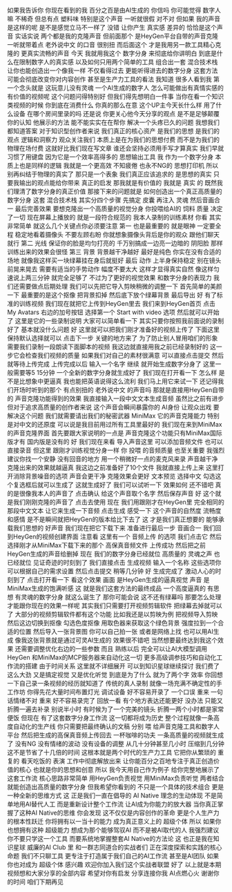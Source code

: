 如果我告诉你
你现在看到的我
百分之百是由AI生成的
你信吗
你可能觉得
数字人嘛
不稀奇
但总有点
塑料味
特别是这个声音
一听就很假
对不对
但如果
我的声音是这样的呢
是不是感觉立马不一样了
没错
让你产生
真实感
差异的
恰恰是这个声音
实话实说
两个都是我的克隆声音
但前面那个
是HeyGen平台自带的声音克隆
一听就带着点
老外说中文
的口音
很别扭
而后面这个
才是我用另一款工具精心克隆的
更真实流畅的声音
今天
我就用我这个
数字分身
来彻底给你讲明白
到底是什么在限制数字人的真实感
以及如何只用两个简单的工具
组合出一套
混合技术栈
让你也能创造出一个像我一样
不仅看得过去
更能听得进去的数字分身
这套方法
可能会彻底改变你对内容创作
甚至是生产力工具的看法
我知道
很多人看到我
第一个念头就是
这玩意儿没有灵魂
一个AI生成的数字人
怎么可能做出有真情实感的
有价值的视频呢
这个问题问得特别好
但我们得先想明白一件事
当你在看一个知识类视频的时候
你到底在消费什么
你真的那么在意
这个UP主今天长什么样
用了什么设备
在哪个房间里录的吗
还是说
你更关心他今天分享的观点
是不是足够颠覆你的认知
他展示的方法
能不能实实在在帮你
解决一个头疼已久的问题
我想我们都知道答案
对于知识型创作者来说
我们真正的核心资产
是我们的思想
是我们的观点
逻辑和洞察力
观众关注我们
本质上是在为我们的思想付费
而不是为我们的物理在场付费
这就好比我们现在写文章
谁还会坚持必须用手写才算真实
我们早就习惯了用键盘
因为它是一个效率高得多的
思想输出工具
我
作为一个数字分身
本质上也是同样的逻辑
我就是一个更高效
不知疲倦
也永不NG的
思想打印机
所以
别再纠结于物理的真实了
那只是一个表象
我们真正应该追求的
是思想的真实
只要我输出的观点能给你带来
真正的启发
那我就是有价值的
我就是
真实
的
既然我们理清了数字分身的真正价值
那接下来的问题就是
如何创造出一个真正高质量的数字分身
这套
混合技术栈
其实分四个步骤
先搞定
皮囊
再注入
灵魂
然后音画合一
最后完善效果
要想克隆出一个高质量的视觉分身
你投喂给AI的
饲料
质量
决定了一切
现在屏幕上播放的
就是一段符合规范的
我本人录制的训练素材
你看
其实非常简单
就这么几个关键点你必须要注意
第一
也是最重要的
就是眼神
一定要全程
稳定地看着摄像头
不要左顾右盼
你就想象摄像头背后是你的观众
跟他们聊天就行
第二
光线
保证你的脸是均匀打亮的
千万别搞成一边亮一边暗的
阴阳脸
那样训练出来的效果会很怪
第三
背景
背景越干净越好
最好是纯色
你实在没有合适的场地
就像我这样买一块绿幕挂在身后就挺好
最后
动作
上半身保持稳定
别在镜头前晃来晃去
需要有适当的手势动作
幅度不要太大
这样才显得真实自然
像这样匀速说上两三分钟
就完全足够了
不过为了更好的视觉效果
和数字分身的表现力
我们还需要做点后期处理
我们可以先把它导入剪映稍微的调整一下
首先简单的美颜一下
最重要的是这个抠像
把背景扣掉
然后底下放个绿幕背景
最后导出
好
有了标准的训练视频
我们现在就把它上传到HeyGen里去
我们来到HeyGen首页
点击
My
Avatars
右边的加号按钮
选择第一个
Start
with
video
选项
然后就可以开始了
这里是它的一些录制说明
大家可以简单看一下
其实只要你按照我前面说的录制好了
基本就没什么问题
好
这里就可以把我们刚才准备好的视频上传了
下面这里保持默认选择就可以
点击下一步
关键的地方来了
为了防止别人冒用咱们的形象
需要我们录制一段朗读下面脚本的视频
我这边就直接用我之前已经录制好的
这一步它会检查我们视频的质量
如果我们对自己的素材很满意
可以直接点击提交
然后就等待上传完成
上传完成以后
输入一个名字
继续
就开始生成数字分身了
这里一般需要等5
15分钟
一个全新的数字分身就生成好了
我们现在打开看一下
怎么样
是不是比想象中更逼真
我也能把英语说得这么流利
我们马上用它来试一下
还记得我们开场时听到的那个
有点别扭的
老外说中文
的声音吗
那就是直接用HeyGen自带的
声音克隆功能得到的效果
我直接输入一段中文文本生成音频
虽然比之前有进步
但对于追求高质量的创作者来说
这个声音会瞬间暴露你的
AI身份
让观众出戏
要解决这个问题
我们就需要请出我们的秘密武器
MiniMax
它的声音克隆能力
特别是对中文的还原度
可以说是我目前用过所有工具里最好的
我们现在来到MiniMax的声音克隆界面
首先要跟大家说明的一点是
声音克隆这个功能只有MiniMax国际版才有
国内版是没有的
好
我们现在来看
导入声音这里
可以添加音频文件
也可以直接录音
但这里
跟刚才训练视觉分身一样
你
投喂
的音频质量
也至关重要
我强烈建议你找一个安静
没有回音的地方
用一个稍微好一点的麦克风来录
声音越干净
克隆出来的效果就越逼真
我这边之前准备好了10个文件
我就直接上传上来
这里打开消除背景噪音的选项
声音会更干净
克隆效果会更好
文本预览
选择中文
勾选这个复选框后就可以生成了
这就生成好了
我们可以试听一下
效果如何
还不错吧
真的是很像我本人的声音了
点击确认
给这个声音取个名字
然后保存声音
好
这个就是我们刚刚克隆的声音了
点击去使用
现在
我们用跟刚才在HeyGen里
完全相同的那段中文文本
让它来生成一下音频
点击生成
感受一下
这个声音的自然度
流畅度和感情
是不是瞬间就把HeyGen的版本给比下去了
这
才是我们真正想要的
能够承载我们思想的
好声音
我们现在把它下载下来
准备进行最后一步
音画合一
我们回到HeyGen的视频创建界面
注意看
这里有一个
音频上传
的选项
我们点击它
然后选择刚才从MiniMax下载下来的那个
高保真音频文件
上传成功
然后把之前HeyGen生成的声音给删掉
现在
我们的数字分身已经就位
高质量的
灵魂之声
也已经就位
见证奇迹的时刻到了
我们直接点击
生成视频
输入一个名称
这些选项你可以根据自己的需求设置
然后点击提交
稍等几分钟
好
生成完成了
激动人心的时刻到了
点击打开看一下
看这个效果
画面
是HeyGen生成的逼真视觉
声音
是MiniMax生成的饱满听感
这
就是我们这套方法的最终成品
一个高度逼真的
有思想
有灵魂的数字分身
就这么诞生了
那你可能会说
这不还有绿幕吗
那要怎么处理才能跟你现在的效果一样呢
其实我们只需要打开视频剪辑软件
把绿幕去掉就可以了
大部分的视频剪辑软件都有这个功能
比如我还是以剪映为例
把视频导入剪映
然后这边切换到抠像
勾选色度抠像
用取色器来获取这个绿色背景
强度拉到一个合适的位置
然后导入一张背景图
你可以自己拍一张
或者是网络上找
也可以用AI生成
像我这张背景就是通过可灵AI生成的
效果很不错吧
当然想要最终达到我这个效果
还需要调整优化右边的一些参数
而且
熟练以后
完全可以让AI大模型调用HeyGen
和MiniMax的MCP服务器来自动化这一切
更多高级调参技巧和自动化工作流的搭建
由于时间关系
这里就不详细展开
可以到知识星球继续探讨
我们费了这么大劲
又是搞定视觉
又是优化听觉
到底是为了什么
就为了两个字
效率
你回想一下自己录一条视频的经历就知道了
传统的真人录制
就像一场充满不确定性的手工作坊
你得先花大量时间布置灯光
调试设备
好不容易开录了
一个口误
重来
一句话情绪不对
重来
好不容易录完了
回放一看
有个地方表达还能更好
没办法
只能又折腾一遍去补录
别说半小时
有时候为了一个完美的镜头
折腾一两个小时都是家常便饭
但现在
有了这套数字分身工作流
这一切都将成为历史
整个过程就像一条高度自动化的生产线
你只需要把最终确认的文稿
分别
喂
给声音克隆工具和数字人平台
然后把生成的高保真音频上传回去
一杯咖啡的功夫
一条高质量的视频就生成了
没有NG
没有情绪的波动
没有设备的调整
从几十分钟甚至几小时
压缩到几分钟
这不是节省了十几倍的时间
这根本就是两个时代的生产力工具
它把你从繁琐的
重复的
看天吃饭的
表演
工作中彻底解放出来
让你能百分之百地专注于真正创造价值的核心
也就是你的思想和创意
所以
我今天用自己作为例子
给你完整地展示了这套工作流
核心思路非常简单
用HeyGen负责视觉
用MiniMax负责听觉
两者结合就能创造出高质量的数字分身
但我希望你看到的
不只是一个具体的技术组合
更是一种全新的思维方式
这
正是我们一直在倡导的
AI
Native
理念的生动体现
不是简单地用AI替代人工
而是重新设计整个工作流
让AI成为你能力的放大器
当你真正掌握了这种AI
Native的思维
你会发现
这不仅仅是内容创作的革命
更是个人生产力的根本性跃迁
你将拥有以一当十的能力
成为真正意义上的
超级个体
所以
如果你也想拥有这种
超级能力
想成为那个能够驾驭AI
而不是被AI取代的人
我强烈建议你不要只学这一个工具
而要系统地掌握整套AI
Native的方法论
这
也正是我在知识星球
威廉的AI
Club
里
和一群志同道合的实战者们
正在深度探索和实践的核心命题
我们不只聊工具
更专注于打造属于我们自己的AI工作流
甚至是AI团队
如果你也对成为
超级个体
感兴趣
欢迎你加入我们这个实战者联盟
好了
以上就是本期视频想和大家分享的全部内容
希望对你有启发
分享连接你我
AI点燃心火
谢谢你的时间
咱们下期再见
